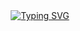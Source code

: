 
<div align="center">
<a href="https://git.io/typing-svg"><img src="https://readme-typing-svg.demolab.com?font=Charmonman&pause=1000&width=435&lines=Merhaba%2C+ben+Burak+YILDIRIM,+%F0%9F%98%8E;yazılım+öğreniyorum,+%F0%9F%92%BB; her+gün+kendimi++geliştiriyorum+ve%2C++çok+eğleniyorum.+%F0%9F%99%82;Profilimi+ziyaret+ettiğiniz+için+teşekkür+ederim.+%F0%9F%98%8D;" alt="Typing SVG" /></a>
<br>
</div>

